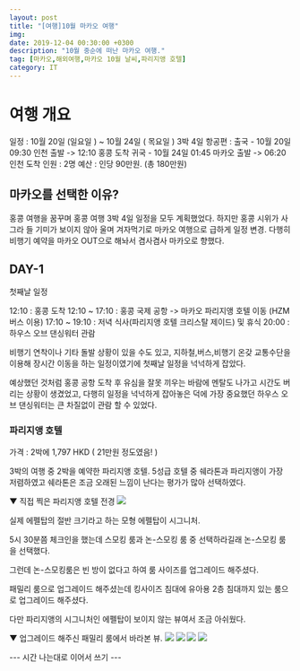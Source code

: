```yaml
---
layout: post
title: "[여행]10월 마카오 여행"
img:
date: 2019-12-04 00:30:00 +0300
description: "10월 중순에 떠난 마카오 여행."
tag: [마카오,해외여행,마카오 10월 날씨,파리지앵 호텔]
category: IT
---
```


# 여행 개요

일정 : 10월 20일 (일요일 ) ~ 10월 24일 ( 목요일 ) 3박 4일
항공편 : 출국 - 10월 20일 09:30 인천 출발 -> 12:10 홍콩 도착
         귀국 - 10월 24일 01:45 마카오 출발 -> 06:20 인천 도착
인원 : 2명
예산 : 인당 90만원. (총 180만원)
         
## 마카오를 선택한 이유?

홍콩 여행을 꿈꾸며 홍콩 여행 3박 4일 일정을 모두 계획했었다.
하지만 홍콩 시위가 사그라 들 기미가 보이지 않아 울며 겨자먹기로 마카오 여행으로 급하게 일정 변경.
다행히 비행기 예약을 마카오 OUT으로 해놔서 겸사겸사 마카오로 향했다.

## DAY-1

첫째날 일정 

12:10 : 홍콩 도착
12:10 ~ 17:10 : 홍콩 국제 공항 -> 마카오 파리지앵 호텔 이동 (HZM 버스 이용)
17:10 ~ 19:10 : 저녁 식사(파리지앵 호텔 크리스탈 제이드) 및 휴식
20:00 : 하우스 오브 댄싱워터 관람

 비행기 연착이나 기타 돌발 상황이 있을 수도 있고, 지하철,버스,비행기 온갖 교통수단을 이용해
 장시간 이동을 하는 일정이였기에 첫째날 일정을 넉넉하게 잡았다.
 
 예상했던 것처럼 홍콩 공항 도착 후 유심을 잘못 끼우는 바람에 멘탈도 나가고 시간도 버리는 상황이 생겼었고,
 다행히 일정을 넉넉하게 잡아놓은 덕에 가장 중요했던 하우스 오브 댄싱워터는 큰 차질없이 관람 할 수 있었다.
 
 
 
### 파리지앵 호텔

 가격 : 2박에 1,797 HKD ( 21만원 정도였음! )
 
 3박의 여행 중 2박을 예약한 파리지앵 호텔.
 5성급 호텔 중 쉐라톤과 파리지앵이 가장 저렴하였고 
 쉐라톤은 조금 오래된 느낌이 난다는 평가가 많아 선택하였다.
 
 ▼ 직접 찍은 파리지앵 호텔 전경
 <img src="{{site.url}}/assets/img/20191204/1.png"/>
 
 실제 에펠탑의 절반 크기라고 하는 모형 에펠탑이 시그니처.
 
 5시 30분쯤 체크인을 했는데 스모킹 룸과 논-스모킹 룸 중 선택하라길래 논-스모킹 룸을 선택했다.
 
 그런데 논-스모킹룸은 빈 방이 없다고 하여 룸 사이즈를 업그레이드 해주셨다.
 
 패밀리 룸으로 업그레이드 해주셨는데 킹사이즈 침대에 유아용 2층 침대까지 있는 룸으로 업그레이드 해주셨다.
 
 다만 파리지앵의 시그니처인 에펠탑이 보이지 않는 뷰여서 조금 아쉬웠다.
 
  ▼ 업그레이드 해주신 패밀리 룸에서 바라본 뷰.
 <img src="{{site.url}}/assets/img/20191204/2.png"/>
 <img src="{{site.url}}/assets/img/20191204/3.png"/>
 <img src="{{site.url}}/assets/img/20191204/4.png"/>
 <img src="{{site.url}}/assets/img/20191204/5.png"/>
 
 
 --- 시간 나는대로 이어서 쓰기 ---
 
 
 
 
 


